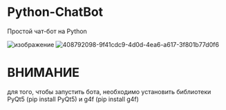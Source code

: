 # Python-ChatBot
Простой чат-бот на Python

![изображение](https://github.com/user-attachments/assets/fb233eaf-91ba-46f1-ba41-325872319165)
![408792098-9f41cdc9-4d0d-4ea6-a617-3f801b77d0f6](https://github.com/user-attachments/assets/5912f9bd-abd3-4b53-b6b9-7ff792e51c1e)



# ВНИМАНИЕ
для того, чтобы запустить бота, необходимо установить библиотеки PyQt5 (pip install PyQt5) и g4f (pip install g4f)
